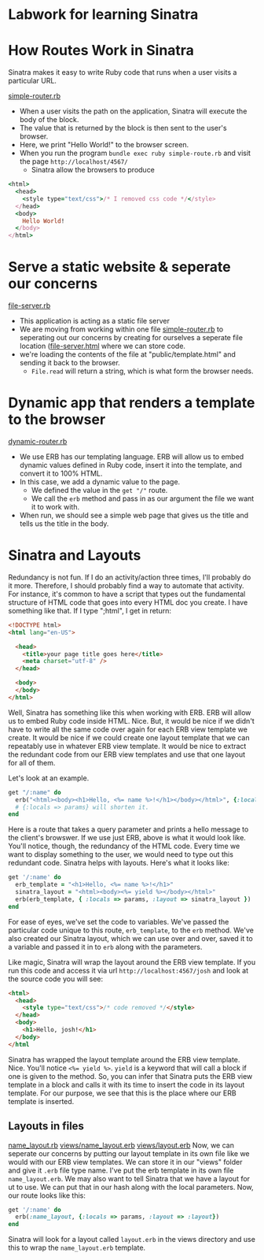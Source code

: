 # Labwork for learning Sinatra

# How Routes Work in Sinatra
Sinatra makes it easy to write Ruby code that runs when a user visits a particular URL.

[simple-router.rb](simple-router.rb)
-  When a user visits the path on the application, Sinatra will execute the body of the block. 
-  The value that is returned by the block is then sent to the user's browser.
-  Here, we print "Hello World!" to the browser screen.
-  When you run the program `bundle exec ruby simple-route.rb` and visit the page `http://localhost/4567/`
   -  Sinatra allow the browsers to produce
  ```ruby 
  <html>
    <head>
      <style type="text/css">/* I removed css code */</style>
    </head>
    <body>
      Hello World!
    </body>
  </html>
  ```
# Serve a static website & seperate our concerns
[file-server.rb](file-server.rb)
- This application is acting as a static file server
- We are moving from working within one file [simple-router.rb](simple-router.rb) to seperating out our concerns by creating for ourselves a seperate file location ([file-server.html](public/file-server.html) where we can store code.
- we're loading the contents of the file at "public/template.html" and sending it back to the browser.
  - `File.read` will return a string, which is what form the browser needs.

# Dynamic app that renders a template to the browser
[dynamic-router.rb](dynamic-router.rb)
- We use ERB has our templating language.  ERB  will allow us to embed dynamic values defined in Ruby code, insert it into the template, and convert it to 100% HTML.
- In this case, we add a dynamic value to the page.
  - We defined the value in the `get "/"` route.
  - We call the `erb` method and pass in as our argument the file we want it to work with.  
- When run, we should see a simple web page that gives us the title and tells us the title in the body.

# Sinatra and Layouts
Redundancy is not fun.  If I do an activity/action three times, I'll probably do it more.  Therefore, I should probably find a way to automate that activity.  For instance, it's common to have a script that types out the fundamental structure of HTML code that goes into every HTML doc you create. I have something like that.  If I type ";html", I get in return:
```html 
<!DOCTYPE html>
<html lang="en-US">

  <head>
    <title>your page title goes here</title>
    <meta charset="utf-8" />
  </head>

  <body>
  </body>
</html>
```

Well, Sinatra has something like this when working with ERB.  ERB will allow us to embed Ruby code inside HTML.  Nice.  But, it would be nice if we didn't have to write all the same code over again for each ERB view template we create.  It would be nice if we could create one layout template that we can repeatably use in whatever ERB view template. It would be nice to extract the redundant code from our ERB view templates and use that one layout for all of them. 

Let's look at an example.
```ruby
get "/:name" do
  erb("<html><body><h1>Hello, <%= name %>!</h1></body></html>", {:locals => {:name => params[:name]}})
  # {:locals => params} will shorten it.
end
```
Here is a route that takes a query parameter and prints a hello message to the client's browswer.  If we use just ERB, above is what it would look like.  You'll notice, though, the redundancy of the HTML code.  Every time we want to display something to the user, we would need to type out this redundant code.  Sinatra helps with layouts. Here's what it looks like:
```ruby
get '/:name' do
  erb_template = "<h1>Hello, <%= name %>!</h1>"
  sinatra_layout = "<html><body><%= yield %></body></html>"
  erb(erb_template, { :locals => params, :layout => sinatra_layout })
end
```
For ease of eyes, we've set the code to variables.  We've passed the particular code unique to this route, `erb_template`, to the `erb` method.  We've also created our Sinatra layout, which we can use over and over, saved it to a variable and passed it in to `erb` along with the parameters.  

Like magic, Sinatra will wrap the layout around the ERB view template.  If you run this code and access it via url `http://localhost:4567/josh` and look at the source code you will see: 
```html
<html>
  <head>
    <style type="text/css">/* code removed */</style>
  </head>
  <body>
    <h1>Hello, josh!</h1>
  </body>
</html
```
Sinatra has wrapped the layout template around the ERB view template. Nice. 
You'll notice `<%= yield %>`. `yield` is a keyword that will call a block if one is given to the method.  So, you can infer that Sinatra puts the ERB view template in a block and calls it with its time to insert the code in its layout template. For our purpose, we see that this is the place where our ERB template is inserted.

## Layouts in files
[name_layout.rb](name_layout.rb)
[views/name_layout.erb](views/name_layout.erb)
[views/layout.erb](views/layout.erb)
Now, we can seperate our concerns by putting our layout template in its own file like we would with our ERB view templates. We can store it in our "views" folder and give it `.erb` file type name. I've put the erb template in its own file `name_layout.erb`. We may also want to tell Sinatra that we have a layout for ut to use.  We can put that in our hash along with the local parameters. Now, our route looks like this:
```ruby
get '/:name' do 
  erb(:name_layout, {:locals => params, :layout => :layout})
end
```
Sinatra will look for a layout called `layout.erb` in the views directory and use this to wrap the `name_layout.erb` template.
